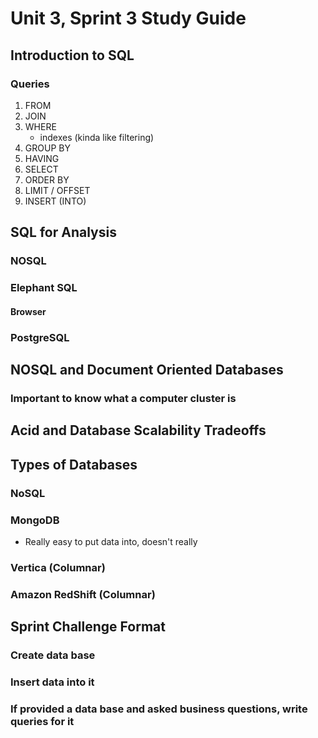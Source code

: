 # Unit 3, Sprint 3 Study Guide

## Introduction to SQL

### Queries
1. FROM
2. JOIN
3. WHERE
    - indexes (kinda like filtering)
4. GROUP BY
5. HAVING
6. SELECT
7. ORDER BY
8. LIMIT / OFFSET
9. INSERT (INTO)

## SQL for Analysis

### NOSQL

### Elephant SQL

#### Browser

### PostgreSQL




## NOSQL and Document Oriented Databases

### Important to know what a computer cluster is

## Acid and Database Scalability Tradeoffs


## Types of Databases
### NoSQL

### MongoDB
- Really easy to put data into, doesn't really 

### Vertica (Columnar)
### Amazon RedShift (Columnar)


## Sprint Challenge Format

### Create data base
### Insert data into it

### If provided a data base and asked business questions, write queries for it